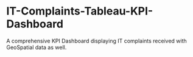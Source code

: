 # IT-Complaints-Tableau-KPI-Dashboard
A comprehensive KPI Dashboard displaying IT complaints received with GeoSpatial data as well.
